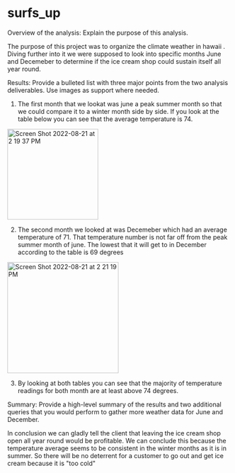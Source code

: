 # surfs_up

Overview of the analysis: Explain the purpose of this analysis.

The purpose of this project was to organize the climate weather in hawaii . Diving further into it we were supposed to look into specific months June and Decemeber to determine if the ice cream shop could sustain itself all year round. 


Results: Provide a bulleted list with three major points from the two analysis deliverables. Use images as support where needed.

1. The first month that  we lookat was june a peak summer month so that we could compare it to a winter month side by side. If you look at the table below you can see that the average temperature is 74.
 <img width="205" alt="Screen Shot 2022-08-21 at 2 19 37 PM" src="https://user-images.githubusercontent.com/107597779/185811347-f5753bb7-d51b-43e3-bdbe-4d960e96433e.png">

2. The second month we looked at was Decemeber  which had an average temperature of 71. That temperature  number is not far off from the peak summer month of june. The lowest that it will get to in December according to the table is 69 degrees
<img width="251" alt="Screen Shot 2022-08-21 at 2 21 19 PM" src="https://user-images.githubusercontent.com/107597779/185811395-7e890ba2-e3f0-42e8-a9f8-8a342350d7f3.png">

3. By looking at both tables you can see that the majority of temperature readings for both month are at least above 74 degrees.

Summary: Provide a high-level summary of the results and two additional queries that you would perform to gather more weather data for June and December.

In conclusion  we can gladly tell the client that leaving the ice cream shop open all year round would be profitable. We can conclude this because the temperature  average seems to be consistent in the winter months as it is in summer.  So there will be no deterrent  for a customer to go out and get ice cream because it is "too cold"
